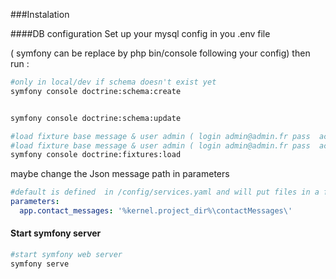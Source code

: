 ###Instalation

####DB configuration
 Set up your mysql config in you .env file

( symfony can be replace by php bin/console following your config)
 then run :
 ``````bash
 #only in local/dev if schema doesn't exist yet
 symfony console doctrine:schema:create 
 
 
 symfony console doctrine:schema:update
 
 #load fixture base message & user admin ( login admin@admin.fr pass  acseo )
 #load fixture base message & user admin ( login admin@admin.fr pass  acseo )
 symfony console doctrine:fixtures:load
 
 
 ``````

maybe change the Json message path in parameters 
````yaml
#default is defined  in /config/services.yaml and will put files in a folder contactMessages
parameters:
  app.contact_messages: '%kernel.project_dir%\contactMessages\'
````
#### Start symfony server
 ``````bash
 #start symfony web server
 symfony serve
 ``````